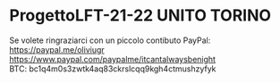 # ProgettoLFT-21-22 UNITO TORINO

Se volete ringraziarci con un piccolo contibuto
PayPal:<br>
https://paypal.me/oliviugr<br>
https://www.paypal.com/paypalme/itcantalwaysbenight<br>
BTC: bc1q4m0s3zwtk4aq83ckrslcqq9kgh4ctmushzyfyk

